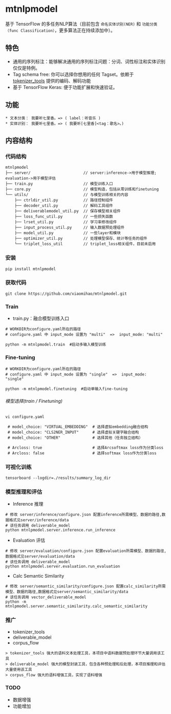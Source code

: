 # mtnlpmodel

基于 TensorFlow 的多任务NLP算法（目前包含 `命名实体识别(NER)` 和 `功能分类（func Classification）`，更多算法正在持续添加中）。

## 特色
* 通用的序列标注：能够解决通用的序列标注问题：分词、词性标注和实体识别仅仅是特例。
* Tag schema free: 你可以选择你想用的任何 Tagset。依赖于 [tokenizer_tools](https://github.com/howl-anderson/tokenizer_tools) 提供的编码、解码功能
* 基于 TensorFlow Keras: 便于功能扩展和快速验证。

## 功能
```
* 文本分类： 我要听七里香。=> ( label：听音乐 )
* 实体识别： 我要听七里香。=> ( 我要听[七里香]<tag：歌名>。)
```
## 内容结构
### 代码结构
```
mtnlpmodel
├── server/                       // server:inference->用于模型推理; evaluation->用于模型评估     
├── train.py                      // 模型训练入口
├── core.py                       // 模型构造，包括从零训练和finetuning
└── utils/                        // 与模型训练相关的内容
    ├── ctrldir_util.py           // 路径控制组件
    ├── decoder_util.py           // 解码工具组件
    ├── deliverablemodel_util.py  // 保存模型相关组件
    ├── loss_func_util.py         // 一些损失函数
    ├── lrset_util.py             // 学习率修改组件
    ├── input_process_util.py     // 输入数据预处理组件
    ├── model_util.py             // 一些layer和模块
    ├── optimizer_util.py         // 处理模型保存、统计等任务的组件
    └── triplet_loss_util         // triplet_loss相关组件，目前未启用

```
### 安装
```
pip install mtnlpmodel
```
### 获取代码
```
git clone https://github.com/xiaomihao/mtnlpmodel.git
```
### Train
* train.py：融合模型训练入口
```
# WORKDIR为configure.yaml所在的路径
# configure.yaml 中 input_mode 设置为 "multi"  =>  input_mode: "multi" 

python -m mtnlpmodel.train  #启动多输入模型训练
```
### Fine-tuning
```
# WORKDIR为configure.yaml所在的路径
# configure.yaml 中 input_mode 设置为 "single"  =>  input_mode: "single" 

python -m mtnlpmodel.finetuning  #启动单输入fine-tuning
```

###### 模型选择(train / Finetuning)
```
vi configure.yaml 

 # model_choice: "VIRTUAL_EMBEDDING"  # 选择虚拟embedding融合结构
 # model_choice: "CLS2NER_INPUT"      # 选择虚拟关键字融合结构
 # model_choice: "OTHER"              # 选择其他（任务独立结构）

 # Arcloss: true                      # 选择Arcsoftmax loss作为分类loss
 # Arcloss: false                     # 选择softmax loss作为分类loss
```
### 可视化训练
```
tensorboard --logdir=./results/summary_log_dir
```
### 模型推理和评估
* Inference 推理
```
# 修改 server/inference/configure.json 配置inference所需模型、数据的路径,数据格式见server/inference/data
# 该任务调用 deliverable_model
python mtnlpmodel.server.inference.run_inference
```
* Evaluation 评估
```
# 修改 server/evaluation/configure.json 配置evaluation所需模型、数据的路径,数据格式见server/evaluation/data
# 该任务调用 deliverable_model
python mtnlpmodel.server.evaluation.run_evaluation
```
* Calc Semantic Similarity 
```
# 修改 server/semantic_similarity/configure.json 配置calc_similarity所需模型、数据的路径,数据格式见server/semantic_similarity/data
# 该任务调用 vector_deliverable_model
python -m mtnlpmodel.server.semantic_similarity.calc_semantic_similarity
```

### 推广
* tokenizer_tools
* deliverable_model
* corpus_flow
```
> tokenizer_tools 强大的语料文本处理工具，本项目中语料数据预处理环节大量调用该工具
> deliverable_model 强大的模型封装工具，包含各种预处理和后处理，本项目推理和评估大量使用该工具
> corpus_flow 强大的语料增强工具，实现了语料增强
```

### TODO
* 数据增强
* 功能增加
